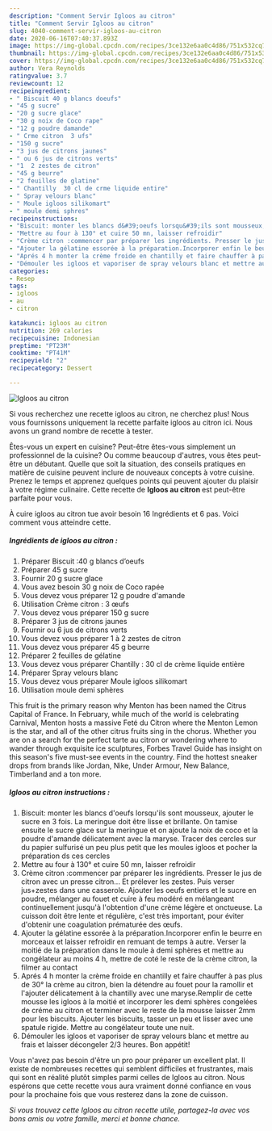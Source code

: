 ```yaml
---
description: "Comment Servir Igloos au citron"
title: "Comment Servir Igloos au citron"
slug: 4040-comment-servir-igloos-au-citron
date: 2020-06-16T07:40:37.893Z
image: https://img-global.cpcdn.com/recipes/3ce132e6aa0c4d86/751x532cq70/igloos-au-citron-photo-principale-de-la-recette.jpg
thumbnail: https://img-global.cpcdn.com/recipes/3ce132e6aa0c4d86/751x532cq70/igloos-au-citron-photo-principale-de-la-recette.jpg
cover: https://img-global.cpcdn.com/recipes/3ce132e6aa0c4d86/751x532cq70/igloos-au-citron-photo-principale-de-la-recette.jpg
author: Vera Reynolds
ratingvalue: 3.7
reviewcount: 12
recipeingredient:
- " Biscuit 40 g blancs doeufs"
- "45 g sucre"
- "20 g sucre glace"
- "30 g noix de Coco rape"
- "12 g poudre damande"
- " Crme citron  3 ufs"
- "150 g sucre"
- "3 jus de citrons jaunes"
- " ou 6 jus de citrons verts"
- "1  2 zestes de citron"
- "45 g beurre"
- "2 feuilles de glatine"
- " Chantilly  30 cl de crme liquide entire"
- " Spray velours blanc"
- " Moule igloos silikomart"
- " moule demi sphres"
recipeinstructions:
- "Biscuit: monter les blancs d&#39;oeufs lorsqu&#39;ils sont mousseux, ajouter le sucre en 3 fois. La meringue doit être lisse et brillante. On tamise ensuite le sucre glace sur la meringue et on ajoute la noix de coco et la poudre d&#39;amande délicatement avec la maryse. Tracer des cercles sur du papier sulfurisé un peu plus petit que les moules igloos et pocher la préparation ds ces cercles"
- "Mettre au four à 130° et cuire 50 mn, laisser refroidir"
- "Crème citron :commencer par préparer les ingrédients. Presser le jus de citron avec un presse citron... Et prélever les zestes. Puis verser jus+zestes dans une casserole. Ajouter les oeufs entiers et le sucre en poudre, mélanger au fouet et cuire à feu modéré en mélangeant continuellement jusqu&#39;à l&#39;obtention d&#39;une crème légère et onctueuse. La cuisson doit être lente et régulière, c&#39;est très important, pour éviter d&#39;obtenir une coagulation prématurée des œufs."
- "Ajouter la gélatine essorée à la préparation.Incorporer enfin le beurre en morceaux et laisser refroidir en remuant de temps à autre. Verser la moitié de la préparation dans le moule à demi sphères et mettre au congélateur au moins 4 h, mettre de coté le reste de la crème citron, la filmer au contact"
- "Aprés 4 h monter la crème froide en chantilly et faire chauffer à pas plus de 30° la crème au citron, bien la détendre au fouet pour la ramollir et l&#39;ajouter délicatement à la chantilly avec une maryse.Remplir de cette mousse les igloos à la moitié et incorporer les demi sphères congelées de créme au citron et terminer avec le reste de la mousse laisser 2mm pour les biscuits. Ajouter les biscuits, tasser un peu et lisser avec une spatule rigide. Mettre au congélateur toute une nuit."
- "Démouler les igloos et vaporiser de spray velours blanc et mettre au frais et laisser décongeler 2/3 heures. Bon appétit!"
categories:
- Resep
tags:
- igloos
- au
- citron

katakunci: igloos au citron 
nutrition: 269 calories
recipecuisine: Indonesian
preptime: "PT23M"
cooktime: "PT41M"
recipeyield: "2"
recipecategory: Dessert

---
```



![Igloos au citron](https://img-global.cpcdn.com/recipes/3ce132e6aa0c4d86/751x532cq70/igloos-au-citron-photo-principale-de-la-recette.jpg)

Si vous recherchez une recette igloos au citron, ne cherchez plus! Nous vous fournissons uniquement la recette parfaite igloos au citron ici. Nous avons un grand nombre de recette à tester.

Êtes-vous un expert en cuisine? Peut-être êtes-vous simplement un professionnel de la cuisine? Ou comme beaucoup d'autres, vous êtes peut-être un débutant. Quelle que soit la situation, des conseils pratiques en matière de cuisine peuvent inclure de nouveaux concepts à votre cuisine. Prenez le temps et apprenez quelques points qui peuvent ajouter du plaisir à votre régime culinaire. Cette recette de <strong> Igloos au citron </strong> est peut-être parfaite pour vous.

<!--inarticleads1-->

À cuire igloos au citron tue avoir besoin 16 Ingrédients et 6 pas. Voici comment vous atteindre cette.

##### Ingrédients de igloos au citron :

1. Préparer  Biscuit :40 g blancs d’oeufs
1. Préparer 45 g sucre
1. Fournir 20 g sucre glace
1. Vous avez besoin 30 g noix de Coco rapée
1. Vous devez vous préparer 12 g poudre d&#39;amande
1. Utilisation  Crème citron : 3 œufs
1. Vous devez vous préparer 150 g sucre
1. Préparer 3 jus de citrons jaunes
1. Fournir  ou 6 jus de citrons verts
1. Vous devez vous préparer 1 à 2 zestes de citron
1. Vous devez vous préparer 45 g beurre
1. Préparer 2 feuilles de gélatine
1. Vous devez vous préparer  Chantilly : 30 cl de crème liquide entière
1. Préparer  Spray velours blanc
1. Vous devez vous préparer  Moule igloos silikomart
1. Utilisation  moule demi sphères


This fruit is the primary reason why Menton has been named the Citrus Capital of France. In February, while much of the world is celebrating Carnival, Menton hosts a massive Feté du Citron where the Menton Lemon is the star, and all of the other citrus fruits sing in the chorus. Whether you are on a search for the perfect tarte au citron or wondering where to wander through exquisite ice sculptures, Forbes Travel Guide has insight on this season&#39;s five must-see events in the country. Find the hottest sneaker drops from brands like Jordan, Nike, Under Armour, New Balance, Timberland and a ton more. 

<!--inarticleads2-->

##### Igloos au citron instructions :

1. Biscuit: monter les blancs d&#39;oeufs lorsqu&#39;ils sont mousseux, ajouter le sucre en 3 fois. La meringue doit être lisse et brillante. On tamise ensuite le sucre glace sur la meringue et on ajoute la noix de coco et la poudre d&#39;amande délicatement avec la maryse. Tracer des cercles sur du papier sulfurisé un peu plus petit que les moules igloos et pocher la préparation ds ces cercles
1. Mettre au four à 130° et cuire 50 mn, laisser refroidir
1. Crème citron :commencer par préparer les ingrédients. Presser le jus de citron avec un presse citron... Et prélever les zestes. Puis verser jus+zestes dans une casserole. Ajouter les oeufs entiers et le sucre en poudre, mélanger au fouet et cuire à feu modéré en mélangeant continuellement jusqu&#39;à l&#39;obtention d&#39;une crème légère et onctueuse. La cuisson doit être lente et régulière, c&#39;est très important, pour éviter d&#39;obtenir une coagulation prématurée des œufs.
1. Ajouter la gélatine essorée à la préparation.Incorporer enfin le beurre en morceaux et laisser refroidir en remuant de temps à autre. Verser la moitié de la préparation dans le moule à demi sphères et mettre au congélateur au moins 4 h, mettre de coté le reste de la crème citron, la filmer au contact
1. Aprés 4 h monter la crème froide en chantilly et faire chauffer à pas plus de 30° la crème au citron, bien la détendre au fouet pour la ramollir et l&#39;ajouter délicatement à la chantilly avec une maryse.Remplir de cette mousse les igloos à la moitié et incorporer les demi sphères congelées de créme au citron et terminer avec le reste de la mousse laisser 2mm pour les biscuits. Ajouter les biscuits, tasser un peu et lisser avec une spatule rigide. Mettre au congélateur toute une nuit.
1. Démouler les igloos et vaporiser de spray velours blanc et mettre au frais et laisser décongeler 2/3 heures. Bon appétit!




<!--inarticleads1-->

<p>
Vous n'avez pas besoin d'être un pro pour préparer un excellent plat. Il existe de nombreuses recettes qui semblent difficiles et frustrantes, mais qui sont en réalité plutôt simples parmi celles de Igloos au citron. Nous espérons que cette recette vous aura vraiment donné confiance en vous pour la prochaine fois que vous resterez dans la zone de cuisson.
</p>

<p>
<i>Si vous trouvez cette Igloos au citron recette utile, partagez-la avec vos bons amis ou votre famille, merci et bonne chance.</i>
</p>
